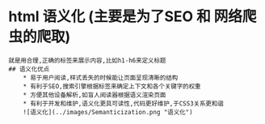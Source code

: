 # html 语义化 (主要是为了SEO 和 网络爬虫的爬取)
    就是用合理,正确的标签来展示内容,比如h1-h6来定义标题
    ## 语义化优点
        * 易于用户阅读,样式丢失的时候能让页面呈现清晰的结构
        * 有利于SEO,搜索引擎根据标签来确定上下文和各个关键字的权重
        * 方便其他设备解析,如盲人阅读器根据语义渲染页面
        * 有利于开发和维护,语义化更具可读性,代码更好维护,于CSS3关系更和谐
        ![语义化](../images/Semanticization.png "语义化")